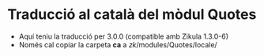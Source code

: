 Traducció al català del mòdul **Quotes**
========================================
- Aquí teniu la traducció per 3.0.0 (compatible amb Zikula 1.3.0-6)
- Només cal copiar la carpeta **ca** a *zk*/modules/Quotes/locale/
